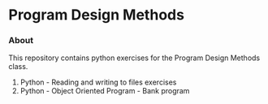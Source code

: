 # Program Design Methods

### About

This repository contains python exercises for the Program Design Methods class.

1. Python - Reading and writing to files exercises
2. Python - Object Oriented Program - Bank program
